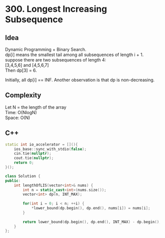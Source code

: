 # 300. Longest Increasing Subsequence

## Idea
Dynamic Programming + Binary  Search.  
dp[i] means the smallest tail among all subsequences of length i + 1.  
suppose there are two subsequences of length 4:  
[3,4,5,6] and [4,5,6,7]  
Then dp[3] = 6.  

Initially, all dp[i] == INF.
Another observation is that dp is non-decreasing.

## Complexity
Let N = the length of the array  
Time: O(NlogN)  
Space: O(N)  

## C++
```C++
static int io_accelerator = [](){
    ios_base::sync_with_stdio(false);
    cin.tie(nullptr);
    cout.tie(nullptr);
    return 0;
}();

class Solution {
public:
    int lengthOfLIS(vector<int>& nums) {
        int n = static_cast<int>(nums.size());
        vector<int> dp(n, INT_MAX);
        
        for(int i = 0; i < n; ++i) {
            *lower_bound(dp.begin(), dp.end(), nums[i]) = nums[i];
        }
        
        return lower_bound(dp.begin(), dp.end(), INT_MAX) - dp.begin();
    }
};
```